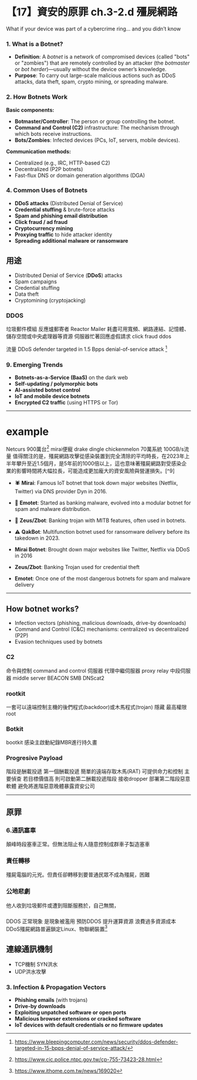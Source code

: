 # 【17】資安的原罪 ch.3-2.d 殭屍網路
What if your device was part of a cybercrime ring… and you didn’t know

### **1. What is a Botnet?**

* **Definition**: A *botnet* is a network of compromised devices (called "bots" or "zombies") that are remotely controlled by an attacker (the *botmaster* or *bot herder*)—usually without the device owner’s knowledge.
* **Purpose**: To carry out large-scale malicious actions such as DDoS attacks, data theft, spam, crypto mining, or spreading malware.

### **2. How Botnets Work**

**Basic components:**

* **Botmaster/Controller**: The person or group controlling the botnet.
* **Command and Control (C2)** infrastructure: The mechanism through which bots receive instructions.
* **Bots/Zombies**: Infected devices (PCs, IoT, servers, mobile devices).

**Communication methods:**

* Centralized (e.g., IRC, HTTP-based C2)
* Decentralized (P2P botnets)
* Fast-flux DNS or domain generation algorithms (DGA)

### **4. Common Uses of Botnets**

* **DDoS attacks** (Distributed Denial of Service)
* **Credential stuffing** & brute-force attacks
* **Spam and phishing email distribution**
* **Click fraud / ad fraud**
* **Cryptocurrency mining**
* **Proxying traffic** to hide attacker identity
* **Spreading additional malware or ransomware**

## 用途
* Distributed Denial of Service (**DDoS**) attacks
* Spam campaigns
* Credential stuffing
* Data theft
* Cryptomining (cryptojacking)
### DDOS
垃圾郵件模組
反應爐郵寄者 Reactor Mailer
耗盡可用寬頻、網路連結、記憶體、儲存空間或中央處理器等資源 伺服器忙著回應虛假請求
click fraud
ddos

流量
DDoS defender targeted in 1.5 Bpps denial-of-service attack [^2]

### **9. Emerging Trends**

* **Botnets-as-a-Service (BaaS)** on the dark web
* **Self-updating / polymorphic bots**
* **AI-assisted botnet control**
* **IoT and mobile device botnets**
* **Encrypted C2 traffic** (using HTTPS or Tor)

---

# example
Netcurs 900萬台[^1]
mirai便寵 drake dingle chickenmelon 70萬系統 100GB/s流量
值得關注的是，殭屍網路攻擊從感染裝置到完全清除的平均時長，在2023年上半年攀升至近1.5個月，是5年前的1000倍以上，這也意味著殭屍網路對受感染企業的影響時間將大幅拉長，可能造成更加龐大的資安風險與營運損失。[^9]
* 🕷️ **Mirai**: Famous IoT botnet that took down major websites (Netflix, Twitter) via DNS provider Dyn in 2016.
* 🦠 **Emotet**: Started as banking malware, evolved into a modular botnet for spam and malware distribution.
* 👾 **Zeus/Zbot**: Banking trojan with MITB features, often used in botnets.
* ⚠️ **QakBot**: Multifunction botnet used for ransomware delivery before its takedown in 2023.


* **Mirai Botnet**: Brought down major websites like Twitter, Netflix via DDoS in 2016
* **Zeus/Zbot**: Banking Trojan used for credential theft
* **Emotet**: Once one of the most dangerous botnets for spam and malware delivery
---

## How botnet works?
* Infection vectors (phishing, malicious downloads, drive-by downloads)
* Command and Control (C\&C) mechanisms: centralized vs decentralized (P2P)
* Evasion techniques used by botnets

### C2
命令與控制 command and control 伺服器
代理中繼伺服器 proxy relay 中段伺服器 middle server
BEACON
SMB
DNScat2

### rootkit
一套可以遠端控制主機的後們程式(backdoor)或木馬程式(trojan)
隱藏
最高權限root

### Botkit
bootkit 感染主啟動紀錄MBR進行持久畫

### Progresive Payload
階段是酬載投遞
第一個酬載投遞 簡單的遠端存取木馬(RAT) 可提供命力和控制 主要偵查
若目標價值高 則可啟動第二酬載投遞階段 接收dropper 部署第二階段惡意軟體
避免將進階惡意晚體暴露資安公司



--- 

## 原罪

### 6.通訊塞車

顛峰時段塞車正常。但無法阻止有人隨意控制成群車子製造塞車

### 責任轉移
殭屍電腦的元兇。但責任卻轉移到要普通民眾不成為殭屍，困難

### 公地悲劇
他人收到垃圾郵件或遭到阻斷服務於，自己無關，

### 
DDOS 正常現象 是現象被濫用
預防DDOS 提升運算資源 浪費過多資源成本
DDoS殭屍網路普遍鎖定Linux、物聯網裝置[^6]

## 連線通訊機制

- TCP機制 SYN洪水
- UDP洪水攻擊


### **3. Infection & Propagation Vectors**

* **Phishing emails** (with trojans)
* **Drive-by downloads**
* **Exploiting unpatched software or open ports**
* **Malicious browser extensions or cracked software**
* **IoT devices with default credentials or no firmware updates**

[^1]: https://www.cic.police.ntpc.gov.tw/cp-755-73423-28.html
[^6]: https://www.ithome.com.tw/news/169020
[^2]: https://www.bleepingcomputer.com/news/security/ddos-defender-targeted-in-15-bpps-denial-of-service-attack/